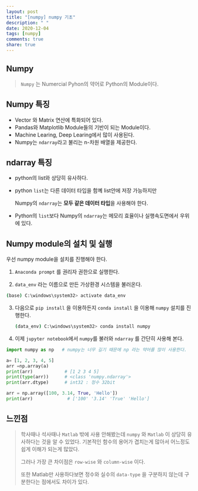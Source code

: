 ```yaml
---
layout: post
title: "[numpy] numpy 기초"
description: " "
date: 2020-12-04
tags: [numpy]
comments: true
share: true
---
```


## Numpy

> `Numpy` 는 Numercial Pyhon의 약어로 Python의 Module이다.



## Numpy 특징

* Vector 와 Matrix 연산에 특화되어 있다.
* Pandas와 Matplotlib Module들의 기반이 되는 Module이다.
* Machine Learing, Deep Learing에서 많이 사용된다.
* Numpy는 `ndarray`라고 불리는 n-차원 배열을 제공한다.



##  ndarray 특징

- python의 list와 상당히 유사하다.

- python `list`는 다른 데이터 타입을 함꼐 list안에 저장 가능하지만

  Numpy의 `ndarray`는 **모두 같은 데이터 타입**을 사용해야 한다.

* Python의 `list`보다 Numpy의 `ndarray`는 메모리 효율이나 실행속도면에서 우위에 있다.



## Numpy module의 설치 및 실행

우선 numpy module을 설치를 진행해야 한다.

1. `Anaconda prompt` 를 권리자 권한으로 실행한다.

2.  `data_env` 라는 이름으로 만든 가상환경 시스템을 불러온다.

   ```bash
   (base) C:\windows\system32> activate data_env
   ```

3. 다음으로 `pip install` 을 이용하든지  `conda install`  을 이용해 `numpy` 설치를 진행한다.

   ```bash
   (data_env) C:\windows\system32> conda install numpy
   ```

4.  이제 `jupyter notebook`에서 `numpy`를  불러와 `ndarray` 를 간단히 사용해 본다.

   ```python
   import numpy as np   # numpy는 너무 길기 때문에 np 라는 약어를 많이 사용한다.
   
   a= [1, 2, 3, 4, 5]
   arr =np.array(a)
   print(arr)            # [1 2 3 4 5]
   print(type(arr))      # <class 'numpy.ndarray'>
   print(arr.dtype)      # int32 : 정수 32bit
   ```

   ```python
   arr = np.array([100, 3.14, True, 'Hello'])
   print(arr)             # ['100' '3.14' 'True' 'Hello'] 
   ```

   

## 느낀점

> 학사때나 석사때나 `Matlab` 밖에 사용 안해봤는데  `numpy` 와 `Matlab` 이 상당히 유사하다는 것을 알 수 있었다. 기본적인 함수의 용어가 겹치는게 많아서 어느정도 쉽게 이해가 되는게 많았다.
>
> 그러나 가장 큰 차이점은 `row-wise` 와 `column-wise` 이다.
>
> 또한 Matlab만 사용하다보면 정수와 실수의 `data-type` 을 구분하지 않는데 구분한다는 점에서도 차이가 있다.

